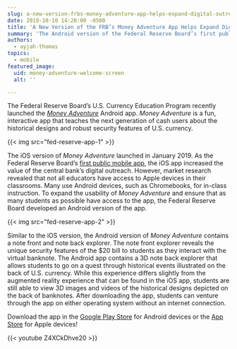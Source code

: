 ```yaml
---
slug: a-new-version-frbs-money-adventure-app-helps-expand-digital-outreach
date: 2019-10-10 14:28:00 -0500
title: 'A New Version of the FRB’s Money Adventure App Helps Expand Digital Outreach'
summary: 'The Android version of the Federal Reserve Board’s first public mobile app, Money Adventure, is now available&#46; See how market research led to its development, and how it differs from the iOS version&#46;'
authors:
  - ayjah-thomas
topics:
  - mobile
featured_image:
  uid: money-adventure-welcome-screen
  alt: ''

---
```


The Federal Reserve Board’s U.S. Currency Education Program recently launched the _[Money Adventure](https://www.uscurrency.gov/educational-materials/classrooms/money-adventure-mobile-app)_ Android app. _Money Adventure_ is a fun, interactive app that teaches the next generation of cash users about the historical designs and robust security features of U.S. currency.

{{< img src="fed-reserve-app-1" >}}

The iOS version of _Money Adventure_ launched in January 2019. As the Federal Reserve Board’s [first public mobile app](https://digital.gov/2019/03/05/using-augmented-reality-teach-kids-about-currency/), the iOS app increased the value of the central bank’s digital outreach. However, market research revealed that not all educators have access to Apple devices in their classrooms. Many use Android devices, such as Chromebooks, for in-class instruction. To expand the usability of _Money Adventure_ and ensure that as many students as possible have access to the app, the Federal Reserve Board developed an Android version of the app.

{{< img src="fed-reserve-app-2" >}}

Similar to the iOS version, the Android version of _Money Adventure_ contains a note front and note back explorer. The note front explorer reveals the unique security features of the $20 bill to students as they interact with the virtual banknote. The Android app contains a 3D note back explorer that allows students to go on a quest through historical events illustrated on the back of U.S. currency. While this experience differs slightly from the augmented reality experience that can be found in the iOS app, students are still able to view 3D images and videos of the historical designs depicted on the back of banknotes. After downloading the app, students can venture through the app on either operating system without an internet connection.

Download the app in the [Google Play Store](https://play.google.com/store/apps/details?id=com.taoti.moneyadventure) for Android devices or the [App Store](https://apps.apple.com/us/app/money-adventure/id1446642877) for Apple devices!

{{< youtube Z4XCkDhve20 >}}
